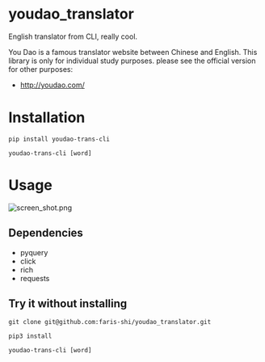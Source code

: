 # youdao_translator

English translator from CLI, really cool. 

You Dao is a famous translator website between Chinese and English. This library is only for individual study purposes. please see the official version for other purposes:

- http://youdao.com/


# Installation

```
pip install youdao-trans-cli

youdao-trans-cli [word]
```

# Usage

![screen_shot.png](https://i.loli.net/2021/01/28/5PLogI6XxzW8wU2.png)

## Dependencies

- pyquery
- click
- rich
- requests

## Try it without installing

```
git clone git@github.com:faris-shi/youdao_translator.git

pip3 install

youdao-trans-cli [word]
```